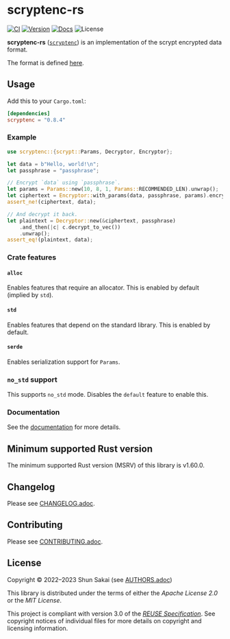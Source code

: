 <!--
SPDX-FileCopyrightText: 2022 Shun Sakai

SPDX-License-Identifier: Apache-2.0 OR MIT
-->

# scryptenc-rs

[![CI][ci-badge]][ci-url]
[![Version][version-badge]][version-url]
[![Docs][docs-badge]][docs-url]
![License][license-badge]

**scryptenc-rs** ([`scryptenc`][version-url]) is an implementation of the
scrypt encrypted data format.

The format is defined [here].

## Usage

Add this to your `Cargo.toml`:

```toml
[dependencies]
scryptenc = "0.8.4"
```

### Example

```rust
use scryptenc::{scrypt::Params, Decryptor, Encryptor};

let data = b"Hello, world!\n";
let passphrase = "passphrase";

// Encrypt `data` using `passphrase`.
let params = Params::new(10, 8, 1, Params::RECOMMENDED_LEN).unwrap();
let ciphertext = Encryptor::with_params(data, passphrase, params).encrypt_to_vec();
assert_ne!(ciphertext, data);

// And decrypt it back.
let plaintext = Decryptor::new(&ciphertext, passphrase)
    .and_then(|c| c.decrypt_to_vec())
    .unwrap();
assert_eq!(plaintext, data);
```

### Crate features

#### `alloc`

Enables features that require an allocator. This is enabled by default (implied
by `std`).

#### `std`

Enables features that depend on the standard library. This is enabled by
default.

#### `serde`

Enables serialization support for `Params`.

### `no_std` support

This supports `no_std` mode. Disables the `default` feature to enable this.

### Documentation

See the [documentation][docs-url] for more details.

## Minimum supported Rust version

The minimum supported Rust version (MSRV) of this library is v1.60.0.

## Changelog

Please see [CHANGELOG.adoc].

## Contributing

Please see [CONTRIBUTING.adoc].

## License

Copyright &copy; 2022&ndash;2023 Shun Sakai (see [AUTHORS.adoc])

This library is distributed under the terms of either the _Apache License 2.0_
or the _MIT License_.

This project is compliant with version 3.0 of the [_REUSE Specification_]. See
copyright notices of individual files for more details on copyright and
licensing information.

[ci-badge]: https://img.shields.io/github/actions/workflow/status/sorairolake/scryptenc-rs/CI.yaml?branch=develop&label=CI&logo=github&style=for-the-badge
[ci-url]: https://github.com/sorairolake/scryptenc-rs/actions?query=branch%3Adevelop+workflow%3ACI++
[version-badge]: https://img.shields.io/crates/v/scryptenc?style=for-the-badge
[version-url]: https://crates.io/crates/scryptenc
[docs-badge]: https://img.shields.io/docsrs/scryptenc?label=Docs.rs&logo=docsdotrs&style=for-the-badge
[docs-url]: https://docs.rs/scryptenc
[license-badge]: https://img.shields.io/crates/l/scryptenc?style=for-the-badge
[here]: https://github.com/Tarsnap/scrypt/blob/1.3.1/FORMAT
[CHANGELOG.adoc]: CHANGELOG.adoc
[CONTRIBUTING.adoc]: CONTRIBUTING.adoc
[AUTHORS.adoc]: AUTHORS.adoc
[_REUSE Specification_]: https://reuse.software/spec/
